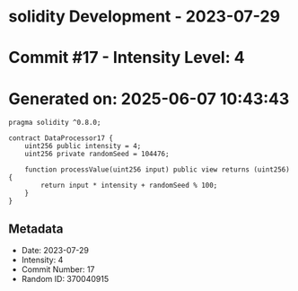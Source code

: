 ﻿# solidity Development - 2023-07-29
# Commit #17 - Intensity Level: 4
# Generated on: 2025-06-07 10:43:43
```solidity
pragma solidity ^0.8.0;

contract DataProcessor17 {
    uint256 public intensity = 4;
    uint256 private randomSeed = 104476;

    function processValue(uint256 input) public view returns (uint256) {
        return input * intensity + randomSeed % 100;
    }
}
```
## Metadata
- Date: 2023-07-29
- Intensity: 4
- Commit Number: 17
- Random ID: 370040915
